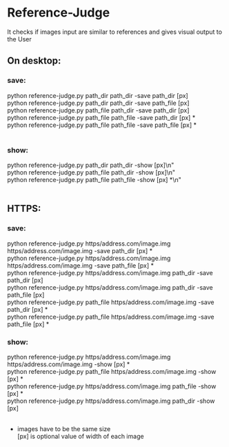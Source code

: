 # Reference-Judge
It checks if images input are similar to references and gives visual output to the User

## On desktop:
### save:
  python reference-judge.py path_dir path_dir -save path_dir [px]<br/>
  python reference-judge.py path_dir path_dir -save path_file [px]<br/>
  python reference-judge.py path_file path_dir -save path_dir [px]<br/>
  python reference-judge.py path_file path_file -save path_dir [px] *<br/>
  python reference-judge.py path_file path_file -save path_file [px] *<br/>
<br/>
### show:
  python reference-judge.py path_dir path_dir -show [px]\n"<br/>
  python reference-judge.py path_file path_dir -show [px]\n"<br/>
  python reference-judge.py path_file path_file -show [px] *\n"<br/>
<br/>
## HTTPS:
### save:
  python reference-judge.py https/address.com/image.img https/address.com/image.img -save path_dir [px] *<br/>
  python reference-judge.py https/address.com/image.img https/address.com/image.img -save path_file [px] *<br/>
  python reference-judge.py https/address.com/image.img path_dir -save path_dir [px]<br/>
  python reference-judge.py https/address.com/image.img path_dir -save path_file [px]<br/>
  python reference-judge.py path_file https/address.com/image.img -save path_dir [px] *<br/>
  python reference-judge.py path_file https/address.com/image.img -save path_file [px] *<br/>

### show:
  python reference-judge.py https/address.com/image.img https/address.com/image.img -show [px] *<br/>
  python reference-judge.py path_file https/address.com/image.img -show [px] *<br/>
  python reference-judge.py https/address.com/image.img path_file -show [px] *<br/>
  python reference-judge.py https/address.com/image.img path_dir -show [px]<br/>
<br/>
* images have to be the same size<br/>
[px] is optional value of width of each image
